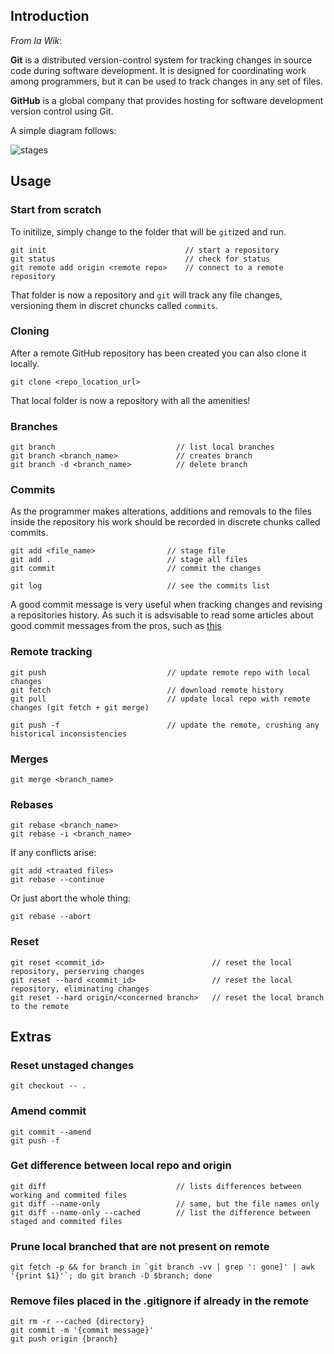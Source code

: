## Introduction


_From la Wik_:

**Git** is a distributed version-control system for tracking changes in source code during software development. It is designed for coordinating work among programmers, but it can be used to track changes in any set of files.

**GitHub** is a global company that provides hosting for software development version control using Git.

A simple diagram follows: 

![stages](https://miro.medium.com/max/1930/1*tjrF1ff5UjVNclwwe_GREg.png)


## Usage

### Start from scratch

To initilize, simply change to the folder that will be `git`ized and run.

```
git init                               // start a repository
git status                             // check for status
git remote add origin <remote repo>    // connect to a remote repository
```

That folder is now a repository and `git` will track any file changes, versioning them in discret chuncks called `commits`.

### Cloning

After a remote GitHub repository has been created you can also clone it locally.

```
git clone <repo_location_url>
```

That local folder is now a repository with all the amenities!

### Branches

```
git branch                           // list local branches
git branch <branch_name>             // creates branch
git branch -d <branch_name>          // delete branch
```

### Commits

As the programmer makes alterations, additions and removals to the files inside the repository his work should be recorded in discrete chunks called commits.

```
git add <file_name>                // stage file
git add .                          // stage all files 
git commit                         // commit the changes

git log                            // see the commits list
```

A good commit message is very useful when tracking changes and revising a repositories history. As such it is adsvisable to read some articles about good commit messages from the pros, such as [this](https://chris.beams.io/posts/git-commit/)

### Remote tracking

```
git push                           // update remote repo with local changes
git fetch                          // download remote history
git pull                           // update local repo with remote changes (git fetch + git merge)

git push -f                        // update the remote, crushing any historical inconsistencies 
```

### Merges

```
git merge <branch_name>
```

### Rebases

```
git rebase <branch_name>
git rebase -i <branch_name>
```

If any conflicts arise:

```
git add <traated files>
git rebase --continue
```

Or just abort the whole thing:

```
git rebase --abort
```

### Reset

```
git reset <commit_id>                        // reset the local repository, perserving changes
git reset --hard <commit_id>                 // reset the local repository, eliminating changes
git reset --hard origin/<concerned branch>   // reset the local branch to the remote
```

## Extras

### Reset unstaged changes

```
git checkout -- .
```

### Amend commit

```
git commit --amend
git push -f
```

### Get difference between local repo and origin

```
git diff                             // lists differences between working and commited files
git diff --name-only                 // same, but the file names only 
git diff --name-only --cached        // list the difference between staged and commited files
```

### Prune local branched that are not present on remote

```
git fetch -p && for branch in `git branch -vv | grep ': gone]' | awk '{print $1}'`; do git branch -D $branch; done
```

### Remove files placed in the .gitignore if already in the remote

```
git rm -r --cached {directory}
git commit -m '{commit message}'
git push origin {branch}
```
